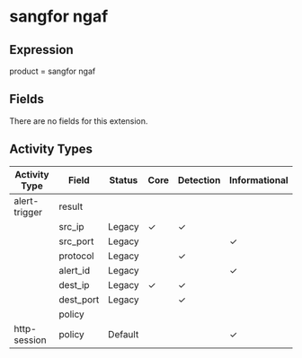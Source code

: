 sangfor ngaf
============

Expression
----------

product = sangfor ngaf

Fields
------

There are no fields for this extension.

Activity Types
--------------

| Activity Type | Field     | Status  | Core     | Detection | Informational |
| ------------- | --------- | ------- | -------- | --------- | ------------- |
| alert-trigger | result    |         |          |           |               |
|               | src_ip    | Legacy  | &#10003; | &#10003;  |               |
|               | src_port  | Legacy  |          |           | &#10003;      |
|               | protocol  | Legacy  |          | &#10003;  |               |
|               | alert_id  | Legacy  |          |           | &#10003;      |
|               | dest_ip   | Legacy  | &#10003; | &#10003;  |               |
|               | dest_port | Legacy  |          | &#10003;  |               |
|               | policy    |         |          |           |               |
| http-session  | policy    | Default |          |           | &#10003;      |

